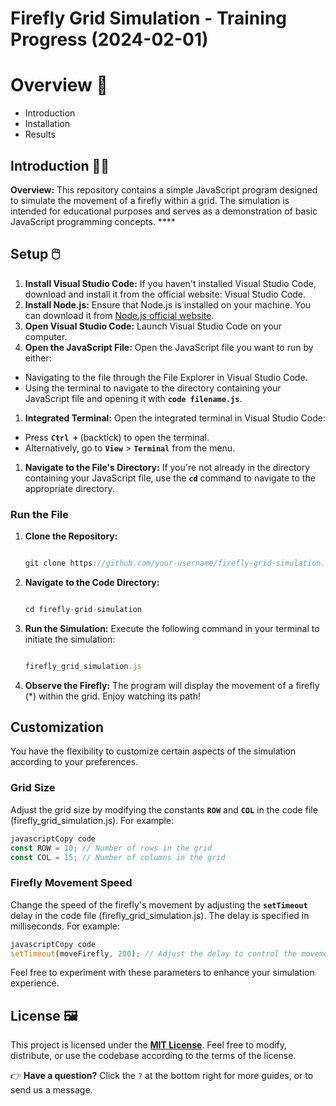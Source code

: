 # Firefly Grid Simulation - Training Progress (2024-02-01)

# Overview 📜

- Introduction
- Installation
- Results

## Introduction 🧑‍🔧

**Overview:** This repository contains a simple JavaScript program designed to simulate the movement of a firefly within a grid. The simulation is intended for educational purposes and serves as a demonstration of basic JavaScript programming concepts. ****

## Setup 🖱️

1. **Install Visual Studio Code:**
If you haven't installed Visual Studio Code, download and install it from the official website: Visual Studio Code.
2. **Install Node.js:**
Ensure that Node.js is installed on your machine. You can download it from [Node.js official website](https://nodejs.org/).
3. **Open Visual Studio Code:**
Launch Visual Studio Code on your computer.
4. **Open the JavaScript File:**
Open the JavaScript file you want to run by either:
- Navigating to the file through the File Explorer in Visual Studio Code.
- Using the terminal to navigate to the directory containing your JavaScript file and opening it with **`code filename.js`**.
1. **Integrated Terminal:**
Open the integrated terminal in Visual Studio Code:
- Press **`Ctrl +`** (backtick) to open the terminal.
- Alternatively, go to **`View`** > **`Terminal`** from the menu.
1. **Navigate to the File's Directory:**
If you're not already in the directory containing your JavaScript file, use the **`cd`** command to navigate to the appropriate directory.

### Run the File

1. **Clone the Repository:**
    
    ```jsx
    
    git clone https://github.com/your-username/firefly-grid-simulation.git
    
    ```
    
2. **Navigate to the Code Directory:**
    
    ```jsx
    
    cd firefly-grid-simulation
    
    ```
    
3. **Run the Simulation:**
Execute the following command in your terminal to initiate the simulation:
    
    ```jsx
    
    firefly_grid_simulation.js
    
    ```
    
4. **Observe the Firefly:**
The program will display the movement of a firefly (*) within the grid. Enjoy watching its path!

## **Customization**

You have the flexibility to customize certain aspects of the simulation according to your preferences.

### **Grid Size**

Adjust the grid size by modifying the constants **`ROW`** and **`COL`** in the code file (firefly_grid_simulation.js). For example:

```jsx
javascriptCopy code
const ROW = 10; // Number of rows in the grid
const COL = 15; // Number of columns in the grid

```

### **Firefly Movement Speed**

Change the speed of the firefly's movement by adjusting the **`setTimeout`** delay in the code file (firefly_grid_simulation.js). The delay is specified in milliseconds. For example:

```jsx
javascriptCopy code
setTimeout(moveFirefly, 200); // Adjust the delay to control the movement speed (200 milliseconds in this example)

```

Feel free to experiment with these parameters to enhance your simulation experience.

## License 🖼️

This project is licensed under the **[MIT License](https://chat.openai.com/c/LICENSE)**. Feel free to modify, distribute, or use the codebase according to the terms of the license.

👉 **Have a question?** Click the `?` at the bottom right for more guides, or to send us a message.
